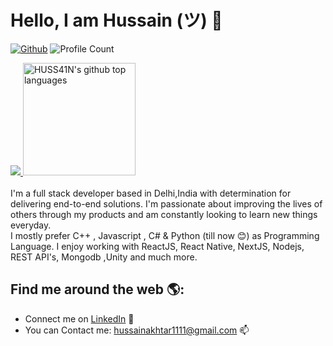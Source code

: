 # Hello, I am Hussain (ツ) 👋
[![Github](https://img.shields.io/github/followers/HUSS41N?label=Follow&style=social)](https://github.com/HUSS41N)
![Profile Count](https://komarev.com/ghpvc/?username=HUSS41N) 


<a href="https://github.com/HUSS41N">
 <picture>
<source 
  srcset="https://github-readme-stats.vercel.app/api?username=HUSS41N&show_icons=true&theme=dark"
  media="(prefers-color-scheme: dark)"
/>
<source
  srcset="https://github-readme-stats.vercel.app/api?username=HUSS41N&show_icons=true"
  media="(prefers-color-scheme: light), (prefers-color-scheme: no-preference)"
/>
<img src="https://github-readme-stats.vercel.app/api?username=HUSS41N&show_icons=true" />
</picture>
  <img height="180em" src="https://github-readme-stats.vercel.app/api/top-langs/?username=HUSS41N&theme=merko&layout=compact" alt="HUSS41N's github top languages" />
</a>
<br/>
<br/>
I'm a full stack developer based in Delhi,India with determination for delivering end-to-end solutions. I'm passionate about improving the lives of others through my products and am constantly looking to learn new things everyday.
<br/>
I mostly prefer C++ , Javascript , C# & Python (till now 😊) as Programming Language. 
I enjoy working with ReactJS, React Native, NextJS, Nodejs, REST API's, Mongodb ,Unity and much more.

## Find me around the web 🌎:
- Connect me on <a href="https://www.linkedin.com/in/md-hussain-baa178136/">LinkedIn</a> 💼
- You can Contact me: hussainakhtar1111@gmail.com 📫
